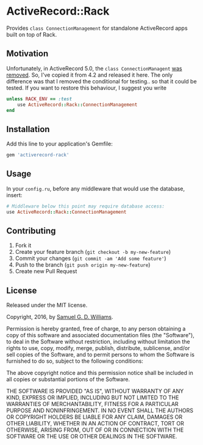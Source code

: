# ActiveRecord::Rack

Provides `class ConnectionManagement` for standalone ActiveRecord apps built on top of Rack.

## Motivation

Unfortunately, in ActiveRecord 5.0, the `class ConnectionManagent` [was removed](https://github.com/rails/rails/issues/26947). So, I've copied it from 4.2 and released it here. The only difference was that I removed the conditional for testing.. so that it could be tested. If you want to restore this behaviour, I suggest you write

```ruby
unless RACK_ENV == :test
	use ActiveRecord::Rack::ConnectionManagement
end
```

## Installation

Add this line to your application's Gemfile:

```ruby
gem 'activerecord-rack'
```

## Usage

In your `config.ru`, before any middleware that would use the database, insert:

```ruby
# Middleware below this point may require database access:
use ActiveRecord::Rack::ConnectionManagement
```

## Contributing

1. Fork it
2. Create your feature branch (`git checkout -b my-new-feature`)
3. Commit your changes (`git commit -am 'Add some feature'`)
4. Push to the branch (`git push origin my-new-feature`)
5. Create new Pull Request

## License

Released under the MIT license.

Copyright, 2016, by [Samuel G. D. Williams](http://www.codeotaku.com/samuel-williams).

Permission is hereby granted, free of charge, to any person obtaining a copy
of this software and associated documentation files (the "Software"), to deal
in the Software without restriction, including without limitation the rights
to use, copy, modify, merge, publish, distribute, sublicense, and/or sell
copies of the Software, and to permit persons to whom the Software is
furnished to do so, subject to the following conditions:

The above copyright notice and this permission notice shall be included in
all copies or substantial portions of the Software.

THE SOFTWARE IS PROVIDED "AS IS", WITHOUT WARRANTY OF ANY KIND, EXPRESS OR
IMPLIED, INCLUDING BUT NOT LIMITED TO THE WARRANTIES OF MERCHANTABILITY,
FITNESS FOR A PARTICULAR PURPOSE AND NONINFRINGEMENT. IN NO EVENT SHALL THE
AUTHORS OR COPYRIGHT HOLDERS BE LIABLE FOR ANY CLAIM, DAMAGES OR OTHER
LIABILITY, WHETHER IN AN ACTION OF CONTRACT, TORT OR OTHERWISE, ARISING FROM,
OUT OF OR IN CONNECTION WITH THE SOFTWARE OR THE USE OR OTHER DEALINGS IN
THE SOFTWARE.